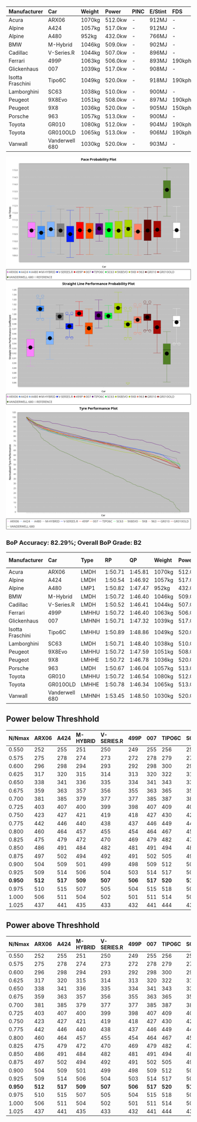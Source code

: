 | Manufacturer     | Car            | Weight | Power   | PINC    | E/Stint | FDS     |
|:-|:-|:-|:-|:-|:-|:-|
| Acura            | ARX06          | 1070kg | 512.0kw |    -    | 912MJ   |    -    |
| Alpine           | A424           | 1057kg | 517.0kw |    -    | 912MJ   |    -    |
| Alpine           | A480           | 952kg  | 432.0kw |    -    | 766MJ   |    -    |
| BMW              | M-Hybrid       | 1046kg | 509.0kw |    -    | 902MJ   |    -    |
| Cadillac         | V-Series.R     | 1044kg | 507.0kw |    -    | 896MJ   |    -    |
| Ferrari          | 499P           | 1063kg | 506.0kw |    -    | 893MJ   | 190kph  |
| Glickenhaus      | 007            | 1039kg | 517.0kw |    -    | 908MJ   |    -    |
| Isotta Fraschini | Tipo6C         | 1049kg | 520.0kw |    -    | 918MJ   | 190kph  |
| Lamborghini      | SC63           | 1038kg | 510.0kw |    -    | 900MJ   |    -    |
| Peugeot          | 9X8Evo         | 1051kg | 508.0kw |    -    | 897MJ   | 190kph  |
| Peugeot          | 9X8            | 1036kg | 520.0kw |    -    | 905MJ   | 150kph  |
| Porsche          | 963            | 1057kg | 513.0kw |    -    | 900MJ   |    -    |
| Toyota           | GR010          | 1080kg | 512.0kw |    -    | 904MJ   | 190kph  |
| Toyota           | GR010OLD       | 1065kg | 513.0kw |    -    | 906MJ   | 190kph  |
| Vanwall          | Vanderwell 680 | 1030kg | 520.0kw |    -    | 903MJ   |    -    |

![PACECHART](./IMG/ACOMETHOD.png)
![STRAIGHTLINEPERFORMANCECHART](./IMG/ACOMETHOD_sp.png)
![TYREPERFORMANCECHART](./IMG/ACOMETHOD_tw.png)

### BoP Accuracy: 82.29%; Overall BoP Grade: B2
| Manufacturer     | Car            | Type  | RP      | QP      | Weight | Power¹  | Threshhold | PINC    | Power²   | E/Stint | AVG Vmax  | FDS     | RDLC | L/Stint | BOP-Grade | Model Accuracy | Model Points | Match% | SimDiff |
|:-|:-|:-|:-|:-|:-|:-|:-|:-|:-|:-|:-|:-|:-|:-|:-|:-|:-|:-|:-|
| Acura            | ARX06          | LMDH  | 1:50.71 | 1:45.81 | 1070kg | 512.0kw | 210.0kph   |    -    | 512.00kw |  912MJ  | 279.82kph |    -    | 1.00 | 33      | -B2       | 100.00%        | 995          | 82.31% | #       |
| Alpine           | A424           | LMDH  | 1:50.54 | 1:46.92 | 1057kg | 517.0kw | 210.0kph   |    -    | 517.00kw |  912MJ  | 292.53kph |    -    | 1.00 | 33      | -B2       | 100.00%        | 635          | 83.52% | #       |
| Alpine           | A480           | LMP1  | 1:50.82 | 1:47.47 |  952kg | 432.0kw | 210.0kph   |    -    | 432.00kw |  766MJ  | 281.67kph |    -    | 0.97 | 31      | +A2       | 94.90%         | 707          | 93.22% | #       |
| BMW              | M-Hybrid       | LMDH  | 1:50.72 | 1:46.40 | 1046kg | 509.0kw | 210.0kph   |    -    | 509.00kw |  902MJ  | 290.01kph |    -    | 1.01 | 33      | -A2       | 100.00%        | 1696         | 91.44% | #       |
| Cadillac         | V-Series.R     | LMDH  | 1:50.52 | 1:46.41 | 1044kg | 507.0kw | 210.0kph   |    -    | 507.00kw |  896MJ  | 285.98kph |    -    | 1.02 | 33      | -B1       | 88.64%         | 2076         | 89.86% | #       |
| Ferrari          | 499P           | LMHHU | 1:50.72 | 1:46.40 | 1063kg | 506.0kw | 210.0kph   |    -    | 506.00kw |  893MJ  | 289.56kph | 190kph  | 1.03 | 33      | ~A1       | 91.94%         | 2476         | 98.63% | #       |
| Glickenhaus      | 007            | LMHNH | 1:50.71 | 1:47.32 | 1039kg | 517.0kw | 210.0kph   |    -    | 517.00kw |  908MJ  | 287.67kph |    -    | 0.96 | 33      | ~A1       | 95.63%         | 1510         | 96.08% | #       |
| Isotta Fraschini | Tipo6C         | LMHHU | 1:50.89 | 1:48.86 | 1049kg | 520.0kw | 210.0kph   |    -    | 520.00kw |  918MJ  | 291.44kph | 190kph  | 1.05 | 33      | +Ω1       | 100.00%        | 66           | 47.02% | #       |
| Lamborghini      | SC63           | LMDH  | 1:50.71 | 1:48.40 | 1038kg | 510.0kw | 210.0kph   |    -    | 510.00kw |  900MJ  | 290.75kph |    -    | 1.04 | 33      | -A2       | 100.00%        | 504          | 90.18% | #       |
| Peugeot          | 9X8Evo         | LMHHU | 1:50.72 | 1:47.59 | 1051kg | 508.0kw | 210.0kph   |    -    | 508.00kw |  897MJ  | 292.23kph | 190kph  | 1.00 | 33      | +B2       | 100.00%        | 249          | 81.60% | #       |
| Peugeot          | 9X8            | LMHHE | 1:50.72 | 1:46.78 | 1036kg | 520.0kw | 210.0kph   |    -    | 520.00kw |  905MJ  | 288.51kph | 150kph  | 1.03 | 33      | ~A1       | 98.33%         | 2173         | 95.19% | #       |
| Porsche          | 963            | LMDH  | 1:50.67 | 1:46.04 | 1057kg | 513.0kw | 210.0kph   |    -    | 513.00kw |  900MJ  | 288.54kph |    -    | 1.00 | 33      | ~A1       | 90.40%         | 5633         | 96.75% | #       |
| Toyota           | GR010          | LMHHU | 1:50.72 | 1:46.54 | 1080kg | 512.0kw | 210.0kph   |    -    | 512.00kw |  904MJ  | 288.04kph | 190kph  | 1.00 | 33      | ~A1       | 90.11%         | 3235         | 99.26% | #       |
| Toyota           | GR010OLD       | LMHHE | 1:50.78 | 1:46.34 | 1065kg | 513.0kw | 210.0kph   |    -    | 513.00kw |  906MJ  | 286.26kph | 190kph  | 1.03 | 33      | ~A1       | 99.03%         | 1536         | 97.77% | #       |
| Vanwall          | Vanderwell 680 | LMHNH | 1:53.45 | 1:48.50 | 1030kg | 520.0kw | 210.0kph   |    -    | 520.00kw |  903MJ  | 280.66kph |    -    | 1.02 | 33      | +Ω2       | 97.68%         | 632          | -8.57% | #       |

## Power below Threshhold
| N/Nmax    | ARX06   | A424    | M-HYBRID | V-SERIES.R | 499P    | 007     | TIPO6C  | SC63    | 9X8EVO  | 9X8     | 963     | GR010   | GR010OLD | VANDERWELL 680 | ​     | RPM      | A480    |
|:-|:-|:-|:-|:-|:-|:-|:-|:-|:-|:-|:-|:-|:-|:-|:-|:-|:-|
|  0.550    |  252    |  255    |  251     |  250       |  249    |  255    |  256    |  251    |  250    |  256    |  253    |  252    |  253     |  256           |  ​    |   --     |   -     |
|  0.575    |  275    |  278    |  274     |  273       |  272    |  278    |  279    |  274    |  273    |  279    |  276    |  275    |  276     |  279           |  ​    |   --     |   -     |
|  0.600    |  296    |  298    |  294     |  293       |  292    |  298    |  300    |  295    |  293    |  300    |  296    |  296    |  296     |  300           |  ​    |   --     |   -     |
|  0.625    |  317    |  320    |  315     |  314       |  313    |  320    |  322    |  316    |  314    |  322    |  317    |  317    |  317     |  322           |  ​    |   --     |   -     |
|  0.650    |  338    |  341    |  336     |  335       |  334    |  341    |  343    |  337    |  335    |  343    |  338    |  338    |  338     |  343           |  ​    |   --     |   -     |
|  0.675    |  359    |  363    |  357     |  356       |  355    |  363    |  365    |  358    |  357    |  365    |  360    |  359    |  360     |  365           |  ​    |   --     |   -     |
|  0.700    |  381    |  385    |  379     |  377       |  377    |  385    |  387    |  380    |  378    |  387    |  382    |  381    |  382     |  387           |  ​    |   --     |   -     |
|  0.725    |  403    |  407    |  400     |  399       |  398    |  407    |  409    |  401    |  399    |  409    |  403    |  403    |  403     |  409           |  ​    |   --     |   -     |
|  0.750    |  423    |  427    |  421     |  419       |  418    |  427    |  430    |  422    |  420    |  430    |  424    |  423    |  424     |  430           |  ​    |   --     |   -     |
|  0.775    |  442    |  446    |  440     |  438       |  437    |  446    |  449    |  441    |  439    |  449    |  443    |  442    |  443     |  449           |  ​    |  5000    |  254    |
|  0.800    |  460    |  464    |  457     |  455       |  454    |  464    |  467    |  458    |  456    |  467    |  461    |  460    |  461     |  467           |  ​    |  5500    |  300    |
|  0.825    |  475    |  479    |  472     |  470       |  469    |  479    |  482    |  473    |  471    |  482    |  476    |  475    |  476     |  482           |  ​    |  6000    |  335    |
|  0.850    |  486    |  491    |  484     |  482       |  481    |  491    |  494    |  485    |  483    |  494    |  487    |  486    |  487     |  494           |  ​    |  6500    |  378    |
|  0.875    |  497    |  502    |  494     |  492       |  491    |  502    |  505    |  495    |  493    |  505    |  498    |  497    |  498     |  505           |  ​    |  7000    |  422    |
|  0.900    |  504    |  509    |  501     |  499       |  498    |  509    |  512    |  502    |  500    |  512    |  505    |  504    |  505     |  512           |  ​    |  7500    |  433    |
|  0.925    |  509    |  514    |  506     |  504       |  503    |  514    |  517    |  507    |  505    |  517    |  510    |  509    |  510     |  517           |  ​    |  8000    |  429    |
| **0.950** | **512** | **517** | **509**  | **507**    | **506** | **517** | **520** | **510** | **508** | **520** | **513** | **512** | **513**  | **520**        | **​** | **8500** | **432** |
|  0.975    |  510    |  515    |  507     |  505       |  504    |  515    |  518    |  508    |  506    |  518    |  511    |  510    |  511     |  518           |  ​    |  9000    |  216    |
|  1.000    |  506    |  511    |  504     |  502       |  501    |  511    |  514    |  505    |  503    |  514    |  507    |  506    |  507     |  514           |  ​    |   --     |   -     |
|  1.025    |  437    |  441    |  435     |  433       |  432    |  441    |  444    |  436    |  434    |  444    |  438    |  437    |  438     |  444           |  ​    |   --     |   -     |

## Power above Threshhold
| N/Nmax    | ARX06   | A424    | M-HYBRID | V-SERIES.R | 499P    | 007     | TIPO6C  | SC63    | 9X8EVO  | 9X8     | 963     | GR010   | GR010OLD | VANDERWELL 680 | ​     | RPM      | A480    |
|:-|:-|:-|:-|:-|:-|:-|:-|:-|:-|:-|:-|:-|:-|:-|:-|:-|:-|
|  0.550    |  252    |  255    |  251     |  250       |  249    |  255    |  256    |  251    |  250    |  256    |  253    |  252    |  253     |  256           |  ​    |   --     |   -     |
|  0.575    |  275    |  278    |  274     |  273       |  272    |  278    |  279    |  274    |  273    |  279    |  276    |  275    |  276     |  279           |  ​    |   --     |   -     |
|  0.600    |  296    |  298    |  294     |  293       |  292    |  298    |  300    |  295    |  293    |  300    |  296    |  296    |  296     |  300           |  ​    |   --     |   -     |
|  0.625    |  317    |  320    |  315     |  314       |  313    |  320    |  322    |  316    |  314    |  322    |  317    |  317    |  317     |  322           |  ​    |   --     |   -     |
|  0.650    |  338    |  341    |  336     |  335       |  334    |  341    |  343    |  337    |  335    |  343    |  338    |  338    |  338     |  343           |  ​    |   --     |   -     |
|  0.675    |  359    |  363    |  357     |  356       |  355    |  363    |  365    |  358    |  357    |  365    |  360    |  359    |  360     |  365           |  ​    |   --     |   -     |
|  0.700    |  381    |  385    |  379     |  377       |  377    |  385    |  387    |  380    |  378    |  387    |  382    |  381    |  382     |  387           |  ​    |   --     |   -     |
|  0.725    |  403    |  407    |  400     |  399       |  398    |  407    |  409    |  401    |  399    |  409    |  403    |  403    |  403     |  409           |  ​    |   --     |   -     |
|  0.750    |  423    |  427    |  421     |  419       |  418    |  427    |  430    |  422    |  420    |  430    |  424    |  423    |  424     |  430           |  ​    |   --     |   -     |
|  0.775    |  442    |  446    |  440     |  438       |  437    |  446    |  449    |  441    |  439    |  449    |  443    |  442    |  443     |  449           |  ​    |  5000    |  254    |
|  0.800    |  460    |  464    |  457     |  455       |  454    |  464    |  467    |  458    |  456    |  467    |  461    |  460    |  461     |  467           |  ​    |  5500    |  300    |
|  0.825    |  475    |  479    |  472     |  470       |  469    |  479    |  482    |  473    |  471    |  482    |  476    |  475    |  476     |  482           |  ​    |  6000    |  335    |
|  0.850    |  486    |  491    |  484     |  482       |  481    |  491    |  494    |  485    |  483    |  494    |  487    |  486    |  487     |  494           |  ​    |  6500    |  378    |
|  0.875    |  497    |  502    |  494     |  492       |  491    |  502    |  505    |  495    |  493    |  505    |  498    |  497    |  498     |  505           |  ​    |  7000    |  422    |
|  0.900    |  504    |  509    |  501     |  499       |  498    |  509    |  512    |  502    |  500    |  512    |  505    |  504    |  505     |  512           |  ​    |  7500    |  433    |
|  0.925    |  509    |  514    |  506     |  504       |  503    |  514    |  517    |  507    |  505    |  517    |  510    |  509    |  510     |  517           |  ​    |  8000    |  429    |
| **0.950** | **512** | **517** | **509**  | **507**    | **506** | **517** | **520** | **510** | **508** | **520** | **513** | **512** | **513**  | **520**        | **​** | **8500** | **432** |
|  0.975    |  510    |  515    |  507     |  505       |  504    |  515    |  518    |  508    |  506    |  518    |  511    |  510    |  511     |  518           |  ​    |  9000    |  216    |
|  1.000    |  506    |  511    |  504     |  502       |  501    |  511    |  514    |  505    |  503    |  514    |  507    |  506    |  507     |  514           |  ​    |   --     |   -     |
|  1.025    |  437    |  441    |  435     |  433       |  432    |  441    |  444    |  436    |  434    |  444    |  438    |  437    |  438     |  444           |  ​    |   --     |   -     |
